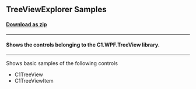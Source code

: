 ## TreeViewExplorer Samples
#### [Download as zip](https://grapecity.github.io/DownGit/#/home?url=https://github.com/GrapeCity/ComponentOne-WPF-Samples/tree/master/NET_6/TreeView/TreeViewExplorer)
____
#### Shows the controls belonging to the C1.WPF.TreeView library.
____
Shows basic samples of the following controls

* C1TreeView
* C1TreeViewItem
